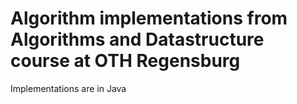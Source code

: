 # Algorithm implementations from Algorithms and Datastructure course at OTH Regensburg

Implementations are in Java
